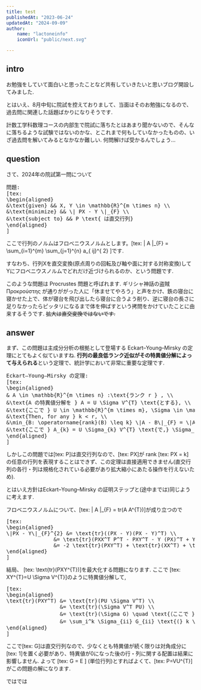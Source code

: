 ```yaml
---
title: test
publishedAt: "2023-06-24"
updatedAt: "2024-09-09"
author:
    name: "lactoneinfo"
    iconUrl: "public/next.svg"

---
```


## intro

お勉強をしていて面白いと思ったことなど共有していきたいと思いブログ開設してみました. 

とはいえ、8月中旬に院試を控えておりまして、当面はそのお勉強になるので、過去問に関連した話題ばかりになりそうです.

計数工学科数理コースの内部生で院試に落ちたとはあまり聞かないので、そんなに落ちるような試験ではないのかな、とこれまで何もしていなかったものの、いざ過去問を解いてみるとなかなか難しい. 何問解けば受かるんでしょう...

## question

さて、2024年の院試第一問について

<pre>
問題:
[tex: 
\begin{aligned}
&\text{given} && X, Y \in \mathbb{R}^{m \times n} \\
&\text{minimize} && \| PX - Y \|_{F} \\
&\text{subject to} && P \text{ は直交行列}
\end{aligned}
]
</pre>

ここで行列のノルムはフロべニウスノルムとします。[tex: \| A \|\_{F} = \sum\_{i=1}\^{m} \sum\_{j=1}\^{n} a\_{ ij}\^{ 2} ]です.

すなわち、行列Xを直交変換(原点周りの回転及び軸や面に対する対称変換)してYにフロベニウスノルムでどれだけ近づけられるのか、という問題です. 

このような問題は Procrustes 問題と呼ばれます. ギリシャ神話の盗賊 Προκρούστης が通りががった人に「休ませてやろう」と声をかけ、鉄の寝台に寝かせた上で、体が寝台を飛び出したら寝台に合うよう削り、逆に寝台の長さに足りなかったらピッタリになるまで体を伸ばすという拷問をかけていたことに由来するそうです. <s>拡大は直交変換ではないです.</s>

## answer

まず、この問題は主成分分析の根拠として登場する Eckart–Young–Mirsky の定理にとてもよく似ていますね.
**行列の最良低ランク近似がその特異値分解によって与えられる**という定理で、統計学において非常に重要な定理です.

<pre>
Eckart–Young–Mirsky の定理:
[tex:
\begin{aligned}
& A \in \mathbb{R}^{m \times n} :\text{ランク r } , \\
&\text{A の特異値分解を } A = U \Sigma V^{T} \text{とする}, \\
&\text{ここで } U \in \mathbb{R}^{m \times m}, \Sigma \in \mathbb{R}^{m \times n}, \text{ and } V \in \mathbb{R}^{n \times n} \text{. U, V は直交行列}. \\
&\text{Then, for any } k < r, \\
&\min_{B: \operatorname{rank}(B) \leq k} \|A - B\|_{F} = \|A - A_{k}\|_{F}, \\
&\text{ここで } A_{k} = U \Sigma_{k} V^{T} \text{で,} \Sigma_{k} \text{ は} \Sigma \text{で特異値大きい順に } k \text{ 個を残しこれ以外を0とした行列}.
\end{aligned}
]
</pre>


しかしこの問題では[tex: P]は直交行列なので、[tex: PX]が rank [tex: PX = k] の任意の行列を表現することはできず、この定理は直接適用できません(直交行列の各行・列は規格化されている必要があり拡大縮小にあたる操作を行えないため). 

とはいえ方針はEckart–Young–Mirsky の証明ステップと(途中までは)同じように考えます. 

フロベニウスノルムについて、[tex:  \| A \|_{F} = tr(A A\^{T})]が成り立つので

<pre>
[tex: 
\begin{aligned}
\|PX - Y\|_{F}^{2} &= \text{tr}((PX - Y)(PX - Y)^T) \\
               &= \text{tr}(PXX^T P^T - PXY^T - Y (PX)^T + YY^T) \\
               &= -2 \text{tr}(PXY^T) + \text{tr}(XX^T) + \text{tr}(YY^T)
\end{aligned}
]
</pre>

結局、 [tex:  \text{tr}(PXY\^{T})]を最大化する問題になります. ここで [tex: XY\^{T}=U \Sigma V\^{T}]のように特異値分解して,

<pre>
[tex:
\begin{aligned}
\text{tr}(PXY^T) &= \text{tr}(PU \Sigma V^T) \\
                 &= \text{tr}(\Sigma V^T PU) \\
                 &= \text{tr}(\Sigma G) \quad \text{（ここで } G = V^T PU \text{ とすると、 } G \text{ は直交行列）} \\
                 &= \sum_i^k \Sigma_{ii} G_{ii} \text{(} k \text{は特異値の個数)}
\end{aligned}
]
</pre>

ここで[tex: G]は直交行列なので、少なくとも特異値が続く限りは対角成分に[tex: 1]を置く必要があり、特異値が0になった後の行・列に関する配置は結果に影響しません. よって [tex: G = E ] (単位行列)とすればよくて、[tex: P=VU\^{T}]がこの問題の解になります.

ではでは